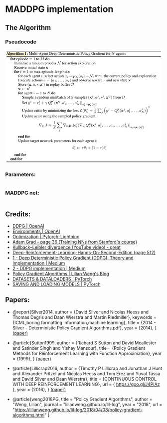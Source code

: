 # MADDPG implementation

## The Algorithm

### Pseudocode


![1](static/pseudo1.png)


### Parameters:
```

```

### MADDPG net:
```

```


## Credits:

- [DDPG | OpenAI](https://spinningup.openai.com/en/latest/algorithms/ddpg.html)
- [Environments | OpenAI](https://gym.openai.com/envs/#box2d)
- [Optimization | Pytorch-Lightning](https://pytorch-lightning.readthedocs.io/en/latest/common/optimizers.html#automatic-optimization)
- [Adam Grad - page 36 (Training NNs from Stanford's course)](http://cs231n.stanford.edu/slides/2017/cs231n_2017_lecture7.pdf)
- [Kullback–Leibler divergence (YouTube video) - great](https://www.youtube.com/watch?v=ErfnhcEV1O8&ab_channel=Aur%C3%A9lienG%C3%A9ron)
- [Deep-Reinforcement-Learning-Hands-On-Second-Edition (page 512)](https://github.com/PacktPublishing/Deep-Reinforcement-Learning-Hands-On-Second-Edition/tree/master/Chapter17)
- [1 - Deep Deterministic Policy Gradient (DDPG): Theory and Implementation | Medium](https://towardsdatascience.com/deep-deterministic-policy-gradient-ddpg-theory-and-implementation-747a3010e82f)
- [2 - DDPG implementation | Medium](https://towardsdatascience.com/deep-deterministic-policy-gradients-explained-2d94655a9b7b)
- [Policy Gradient Algorithms | Lilian Weng's Blog](https://lilianweng.github.io/lil-log/2018/04/08/policy-gradient-algorithms.html)
- [DATASETS & DATALOADERS | PyTorch](https://pytorch.org/tutorials/beginner/basics/data_tutorial.html)
- [SAVING AND LOADING MODELS | PyTorch](https://pytorch.org/tutorials/beginner/saving_loading_models.html)

## Papers:

- @report{Silver2014,
   author = {David Silver and Nicolas Heess and Thomas Degris and Daan Wierstra and Martin Riedmiller},
   keywords = {ICML,boring formatting information,machine learning},
   title = {2014 - Silver - Deterministic Policy Gradient Algorithms.pdf},
   year = {2014},
} [(paper)](http://proceedings.mlr.press/v32/silver14.pdf)

- @article{Sutton1999,
   author = {Richard S Sutton and David Mcallester and Satinder Singh and Yishay Mansour},
   title = {Policy Gradient Methods for Reinforcement Learning with Function Approximation},
   year = {1999},
} [(paper)](https://proceedings.neurips.cc/paper/1999/file/464d828b85b0bed98e80ade0a5c43b0f-Paper.pdf)

- @article{Lillicrap2016,
   author = {Timothy P Lillicrap and Jonathan J Hunt and Alexander Pritzel and Nicolas Heess and Tom Erez and Yuval Tassa and David Silver and Daan Wierstra},
   title = {CONTINUOUS CONTROL WITH DEEP REINFORCEMENT LEARNING},
   url = { https://goo.gl/J4PIAz },
   year = {2016},
} [(paper)](https://arxiv.org/pdf/1509.02971.pdf)

- @article{weng2018PG,
  title   = "Policy Gradient Algorithms",
  author  = "Weng, Lilian",
  journal = "lilianweng.github.io/lil-log",
  year    = "2018",
  url     = "https://lilianweng.github.io/lil-log/2018/04/08/policy-gradient-algorithms.html"
}








